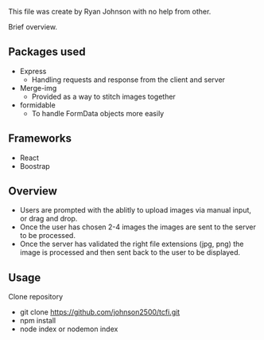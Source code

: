 This file was create by Ryan Johnson with no help from other.


Brief overview.

## Packages used
- Express
  - Handling requests and response from the client and server
- Merge-img
  - Provided as a way to stitch images together
- formidable
  - To handle FormData objects more easily

## Frameworks
  - React
  - Boostrap

## Overview
  - Users are prompted with the ablitly to upload images via manual input, or drag and drop.
  - Once the user has chosen 2-4 images the images are sent to the server to be processed.
  - Once the server has validated the right file extensions (jpg, png) the image is processed and then sent back to the user to be displayed.

## Usage

Clone repository

- git clone https://github.com/johnson2500/tcfi.git
- npm install
- node index or nodemon index
